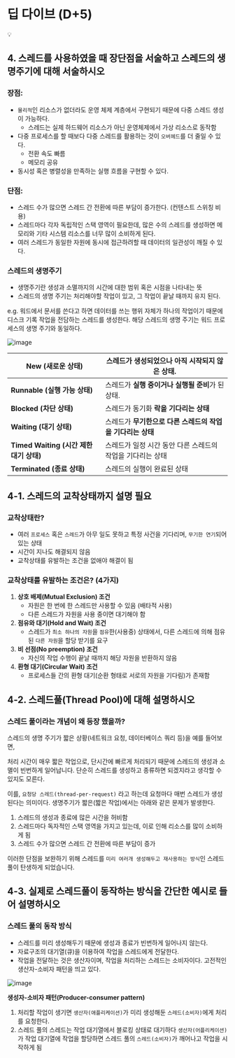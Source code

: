 # 딥 다이브 (D+5)
<aside>
💡

## 4. 스레드를 사용하였을 때 장단점을 서술하고 스레드의 생명주기에 대해 서술하시오

### 장점:

- `물리적`인 리소스가 없더라도 운영 체제 계층에서 구현되기 때문에 다중 스레드 생성이 가능하다.
    - 스레드는 실제 하드웨어 리소스가 아닌 운영체제에서 가상 리소스로 동작함
- 다중 프로세스를 할 때보다 다중 스레드를 활용하는 것이 `오버헤드`를 더 줄일 수 있다.
    - 전환 속도 빠름
    - 메모리 공유
- 동시성 혹은 병렬성을 만족하는 실행 흐름을 구현할 수 있다.

### 단점:

- 스레드 수가 많으면 스레드 간 전환에 따른 부담이 증가한다. (컨텐스트 스위칭 비용)
- 스레드마다 각자 독립적인 스택 영역이 필요한데, 많은 수의 스레드를 생성하면 메모리와 기타 시스템 리소스를 너무 많이 소비하게 된다.
- 여러 스레드가 동일한 자원에 동시에 접근하려할 때 데이터의 일관성이 깨질 수 있다.

### 스레드의 생명주기

- 생명주기란 생성과 소멸까지의 시간에 대한 범위 혹은 시점을 나타내는 뜻
- 스레드의 생명 주기는 처리해야할 작업이 있고, 그 작업이 끝날 때까지 유지 된다.

e.g. 워드에서 문서를 쓴다고 하면 데이터를 쓰는 행위 자체가 하나의 작업이기 때문에 디스크 기록 작업을 전담하는 스레드를 생성한다. 해당 스레드의 생명 주기는 워드 프로세스의 생명 주기와 동일하다.

![image](https://github.com/user-attachments/assets/56a9dcfe-6c09-439e-80f4-cc24ca0dd2e0)


| **New (새로운 상태)** | 스레드가 **생성되었으나 아직 시작되지 않은** 상태. |
| --- | --- |
| **Runnable (실행 가능 상태)** | 스레드가 **실행 중이거나 실행될 준비**가 된 상태. |
| **Blocked (차단 상태)** | 스레드가 동기화 **락을 기다리는 상태** |
| **Waiting (대기 상태)** | 스레드가 **무기한으로 다른 스레드의 작업을 기다리는 상태** |
| **Timed Waiting (시간 제한 대기 상태)** | 스레드가 일정 시간 동안 다른 스레드의 작업을 기다리는 상태 |
| **Terminated (종료 상태)** | 스레드의 실행이 완료된 상태 |

## 4-1. 스레드의 교착상태까지 설명 필요

### 교착상태란?

- 여러 `프로세스` 혹은 `스레드`가 아무 일도 못하고 특정 사건을 기다리며, `무기한 연기`되어 있는 상태
- 시간이 지나도 해결되지 않음
- 교착상태를 유발하는 조건을 없애야 해결이 됨

### 교착상태를 유발하는 조건은? (4가지)

1. **상호 배제(Mutual Exclusion) 조건**
    - 자원은 한 번에 한 스레드만 사용할 수 있음 (배타적 사용)
    - 다른 스레드가 자원을 사용 중이면 대기해야 함
2. **점유와 대기(Hold and Wait) 조건**
    - 스레드가 `최소 하나의 자원`을 `점유`한(사용중) 상태에서, 다른 스레드에 의해 점유된 `다른 자원`을 할당 받기를 요구
3. **비 선점(No preemption) 조건**
    - 자신의 작업 수행이 끝날 때까지 해당 자원을 반환하지 않음
4. **환형 대기(Circular Wait) 조건**
    - 프로세스들 간의 환형 대기(순환 형태로 서로의 자원을 기다림)가 존재함

## 4-2. 스레드풀(Thread Pool)에 대해 설명하시오

### 스레드 풀이라는 개념이 왜 등장 했을까?

스레드의 생명 주기가 짧은 상황(네트워크 요청, 데이터베이스 쿼리 등)을 예를 들어보면,

처리 시간이 매우 짧은 작업으로, 단시간에 빠르게 처리되기 때문에 스레드의 생성과 소멸이 빈번하게 일어납니다. 단순히 스레드를 생성하고 종류하면 되겠지라고 생각할 수 있지도 모른다.

이를, `요청당 스레드(thread-per-request)` 라고 하는데 요청마다 매번 스레드가 생성된다는 의미이다. 생명주기가 짧은(짧은 작업)에서는 아래와 같은 문제가 발생한다.

1. 스레드의 생성과 종료에 많은 시간을 허비함
2. 스레드마다 독자적인 스택 영역을 가지고 있는데, 이로 인해 리소스를 많이 소비하게 됨
3. 스레드 수가 많으면 스레드 간 전환에 따른 부담이 증가

이러한 단점을 보완하기 위해 스레드를 `미리 여러개 생성해두고 재사용하는 방식`인 스레드풀이 탄생하게 되었습니다.

## 4-3. 실제로 스레드풀이 동작하는 방식을 간단한 예시로 들어 설명하시오

### 스레드 풀의 동작 방식

- 스레드를 미리 생성해두기 때문에 생성과 종료가 빈번하게 일어나지 않는다.
- 자료구조의 대기열(큐)을 이용하여 작업을 스레드에게 전달한다.
- 작업을 전달하는 것은 생산자이며, 작업을 처리하는 스레드는 소비자이다. 고전적인 생산자-소비자 패턴을 띄고 있다.

![image](https://github.com/user-attachments/assets/92baa40c-9493-4e61-a1de-21012532d473)


**생성자-소비자 패턴(Producer-consumer pattern)**

1. 처리할 작업이 생기면 `생산자(애플리케이션)`가 미리 생성해둔 `스레드(소비자)`에게 처리를 요청한다.
2. 스레드 풀의 스레드는 작업 대기열에서 블로킹 상태로 대기하다 `생산자(어플리케이션)`가 작업 대기열에 작업을 할당하면 스레드 풀의 `스레드(소비자)`가 깨어나고 작업을 시작하게 됨
</aside>
